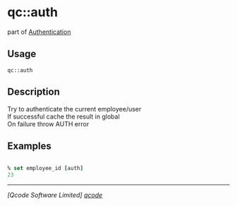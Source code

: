 qc::auth
========

part of [Authentication](../qc/wiki/AuthPage)

Usage
-----
`qc::auth `

Description
-----------
Try to authenticate the current employee/user<br/>If successful cache the result in global<br/>On failure throw AUTH error

Examples
--------
```tcl

% set employee_id [auth]
23

```

----------------------------------
*[Qcode Software Limited] [qcode]*

[qcode]: http://www.qcode.co.uk "Qcode Software"